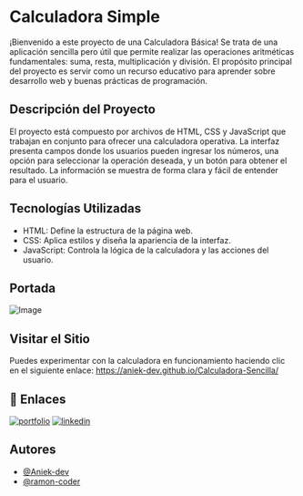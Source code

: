 # Calculadora Simple
¡Bienvenido a este proyecto de una Calculadora Básica! Se trata de una aplicación sencilla pero útil que permite realizar las operaciones aritméticas fundamentales: suma, resta, multiplicación y división. El propósito principal del proyecto es servir como un recurso educativo para aprender sobre desarrollo web y buenas prácticas de programación.
## Descripción del Proyecto
El proyecto está compuesto por archivos de HTML, CSS y JavaScript que trabajan en conjunto para ofrecer una calculadora operativa. La interfaz presenta campos donde los usuarios pueden ingresar los números, una opción para seleccionar la operación deseada, y un botón para obtener el resultado. La información se muestra de forma clara y fácil de entender para el usuario.

## Tecnologías Utilizadas

- HTML: Define la estructura de la página web.
- CSS: Aplica estilos y diseña la apariencia de la interfaz.
- JavaScript: Controla la lógica de la calculadora y las acciones del usuario.


## Portada

![Image](https://github.com/user-attachments/assets/9f74003a-2803-40e8-83fb-b75d52b525b2)

## Visitar el Sitio
Puedes experimentar con la calculadora en funcionamiento haciendo clic en el siguiente enlace: 
https://aniek-dev.github.io/Calculadora-Sencilla/



## 🔗 Enlaces
[![portfolio](https://img.shields.io/badge/my_portfolio-000?style=for-the-badge&logo=ko-fi&logoColor=white)](https://katherineoelsner.com/)
[![linkedin](https://img.shields.io/badge/linkedin-0A66C2?style=for-the-badge&logo=linkedin&logoColor=white)](https://www.linkedin.com/in/ana-villarreal-gonzalez/)

## Autores

- [@Aniek-dev](https://github.com/Aniek-dev)
- [@ramon-coder](https://github.com/ramon-coder)
